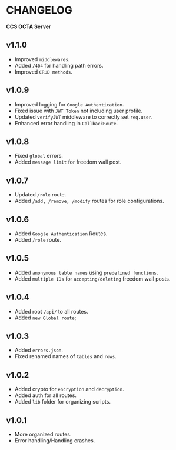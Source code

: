 # CHANGELOG

**CCS OCTA Server**

## v1.1.0
- Improved `middlewares`.
- Added `/404` for handling path errors.
- Improved `CRUD methods`.

## v1.0.9

- Improved logging for `Google Authentication`.
- Fixed issue with `JWT Token` not including user profile.
- Updated `verifyJWT` middleware to correctly set `req.user`.
- Enhanced error handling in `CallbackRoute`.

## v1.0.8

- Fixed `global` errors.
- Added `message limit` for freedom wall post.

## v1.0.7

- Updated `/role` route.
- Added `/add, /remove, /modify` routes for role configurations.

## v1.0.6

- Added `Google Authentication` Routes.
- Added `/role` route.

## v1.0.5

- Added `anonymous table names` using `predefined functions`.
- Added `multiple IDs` for `accepting/deleting` freedom wall posts.

## v1.0.4

- Added root `/api/` to all routes.
- Added `new Global route`;

## v1.0.3

- Added `errors.json`.
- Fixed renamed names of `tables` and `rows`.

## v1.0.2

- Added crypto for `encryption` and `decryption`.
- Added auth for all routes.
- Added `lib` folder for organizing scripts.

## v1.0.1

- More organized routes.
- Error handling/Handling crashes.